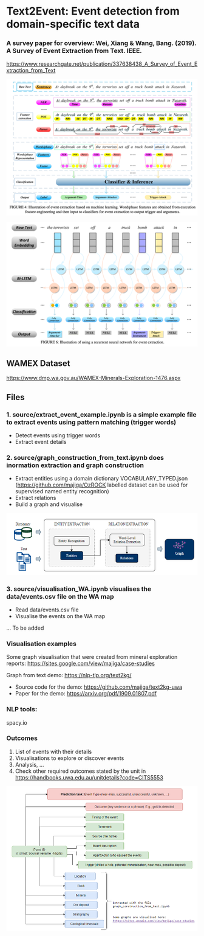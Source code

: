 # Text2Event: Event detection from domain-specific text data

### A survey paper for overview: Wei, Xiang & Wang, Bang. (2019). A Survey of Event Extraction from Text. IEEE. 
https://www.researchgate.net/publication/337638438_A_Survey_of_Event_Extraction_from_Text

![alt text](https://github.com/majiga/Text2Event/blob/master/images/survey_paper_overview.png)

![alt text](https://github.com/majiga/Text2Event/blob/master/images/survey_paper_RNNs.png)

## WAMEX Dataset
https://www.dmp.wa.gov.au/WAMEX-Minerals-Exploration-1476.aspx

## Files

### 1. source/extract_event_example.ipynb is a simple example file to extract events using pattern matching (trigger words)
- Detect events using trigger words
- Extract event details

### 2. source/graph_construction_from_text.ipynb does inormation extraction and graph construction
- Extract entities using a domain dictionary VOCABULARY_TYPED.json (https://github.com/majiga/OzROCK labelled dataset can be used for supervised named entity recognition)
- Extract relations
- Build a graph and visualise

![alt_text](https://github.com/majiga/Text2Event/blob/master/images/info_extraction.png)

### 3. source/visualisation_WA.ipynb visualises the data/events.csv file on the WA map
- Read data/events.csv file
- Visualise the events on the WA map

... To be added


### Visualisation examples
Some graph visualisation that were created from mineral exploration reports: https://sites.google.com/view/majiga/case-studies

Graph from text demo: https://nlp-tlp.org/text2kg/
- Source code for the demo: https://github.com/majiga/text2kg-uwa
- Paper for the demo: https://arxiv.org/pdf/1909.01807.pdf

### NLP tools:
spacy.io

### Outcomes
1. List of events with their details
2. Visualisations to explore or discover events
3. Analysis, ...
4. Check other required outcomes stated by the unit in https://handbooks.uwa.edu.au/unitdetails?code=CITS5553

![alt text](https://github.com/majiga/Text2Event/blob/master/images/EventDetails.png)

